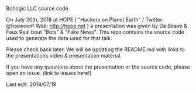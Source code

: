 Botlogic LLC source code.

On July 20th, 2018 at HOPE ( "Hackers on Planet Earth" / Twitter: @hopeconf 
Web: http://hope.net ) a presentation was given by Da Beave & Faux Real bout 
"Bots" & "Fake News".  This repo contains the source code used to generate the
data used for that talk. 

Please check back later.  We will be updating the README.md with links to the 
presentations video & presentation material. 

If you have any questions about the presentation or the source code,  please open an
issue. (link to issues here!)

Last edit: 2018/07/19

